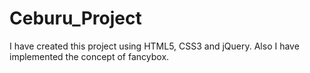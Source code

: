 # Ceburu_Project
I have created this project using HTML5, CSS3 and jQuery. Also I have implemented the concept of fancybox.
